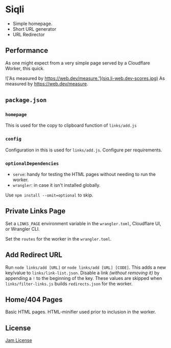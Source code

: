 # Siqli

- Simple homepage.
- Short URL generator
- URL Redirector

## Performance

As one might expect from a very simple page served by a Cloudflare Worker, this quick. 

!['As measured by https://web.dev/measure.'](siq.li-web.dev-scores.jpg)
As measured by https://web.dev/measure.

## `package.json`

### `homepage`

This is used for the copy to clipboard function of `links/add.js`

### `config`

Configuration in this is used for `links/add.js`. Configure per requirements.

### `optionalDependencies`

- `serve`: handy for testing the HTML pages without needing to run the worker.
- `wrangler`: in case it isn't installed globally.

Use `npm install --omit=optional` to skip.

## Private Links Page

Set a `LINKS_PAGE` environment variable in the `wrangler.toml`, Cloudflare UI, or Wrangler CLI.

Set the `routes` for the worker in the `wrangler.toml`.

## Add Redirect URL

Run `node links/add [URL]` or `node links/add [URL] [CODE]`. This adds a new key/value to `links/link-list.json`. Disable a link *(without removing it)* by appending a `!` to the beginning of the key. These values are skipped when `links/filter-links.js` builds `redirects.json` for the worker.

## Home/404 Pages

Basic HTML pages. HTML-minifier used prior to inclusion in the worker.

## License

[Jam License](LICENSE)
